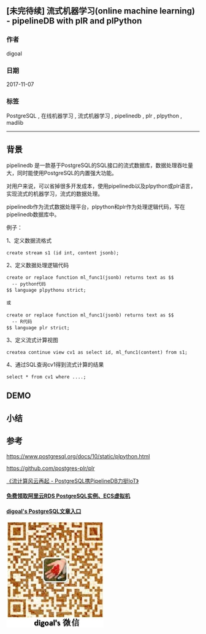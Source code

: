 ## [未完待续] 流式机器学习(online machine learning) - pipelineDB with plR and plPython  
                         
### 作者        
digoal        
        
### 日期         
2017-11-07        
          
### 标签        
PostgreSQL , 在线机器学习 , 流式机器学习 , pipelinedb , plr , plpython , madlib     
                    
----                    
                     
## 背景        
pipelinedb 是一款基于PostgreSQL的SQL接口的流式数据库，数据处理吞吐量大，同时能使用PostgreSQL的内置强大功能。  
  
对用户来说，可以省掉很多开发成本，使用pipelinedb以及plpython或plr语言，实现流式的机器学习，流式的数据处理。  
  
pipelinedb作为流式数据处理平台，plpython和plr作为处理逻辑代码，写在pipelinedb数据库中。  
  
例子：  
  
1、定义数据流格式  
  
```  
create stream s1 (id int, content jsonb);  
```  
  
2、定义数据处理逻辑代码  
  
```  
create or replace function ml_func1(jsonb) returns text as $$  
  -- python代码  
$$ language plpythonu strict;  
  
或  
  
create or replace function ml_func1(jsonb) returns text as $$  
  -- R代码  
$$ language plr strict;  
```  
  
3、定义流式计算视图  
  
```  
createa continue view cv1 as select id, ml_func1(content) from s1;  
```  
  
4、通过SQL查询cv1得到流式计算的结果  
  
```  
select * from cv1 where ....;  
```  
  
## DEMO  
  
## 小结  
  
## 参考  
https://www.postgresql.org/docs/10/static/plpython.html  
  
https://github.com/postgres-plr/plr  
  
[《流计算风云再起 - PostgreSQL携PipelineDB力挺IoT》](../201612/20161220_01.md)    
  
  
  
  
  
  
  
  
  
  
  
  
  
  
#### [免费领取阿里云RDS PostgreSQL实例、ECS虚拟机](https://free.aliyun.com/ "57258f76c37864c6e6d23383d05714ea")
  
  
#### [digoal's PostgreSQL文章入口](https://github.com/digoal/blog/blob/master/README.md "22709685feb7cab07d30f30387f0a9ae")
  
  
![digoal's weixin](../pic/digoal_weixin.jpg "f7ad92eeba24523fd47a6e1a0e691b59")
  
  
  
  
  
  
  
